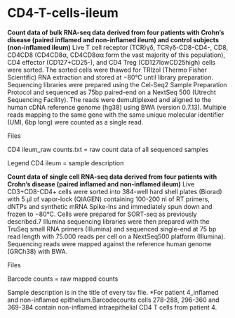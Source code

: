 # CD4-T-cells-ileum

**Count data of bulk RNA-seq data derived from four patients with Crohn’s disease (paired inflamed and non-inflamed ileum) and control subjects (non-inflamed ileum)**
Live T cell receptor (TCR)γδ, TCRγδ-CD8-CD4-, CD8, CD4CD8 (CD4CD8α, CD4CD8αα form the vast majority of this population), CD4 effector (CD127+CD25-), and CD4 Treg 
(CD127lowCD25high) cells were sorted. The sorted cells were thawed for TRIzol (Thermo Fisher Scientific) RNA extraction and stored at −80°C until library preparation.
Sequencing libraries were prepared using the Cel-Seq2 Sample Preparation Protocol and sequenced as 75bp paired-end on a NextSeq 500 (Utrecht Sequencing Facility). 
The reads were demultiplexed and aligned to the human cDNA reference genome (hg38) using BWA (version 0.7.13). Multiple reads mapping to the same gene with the same 
unique molecular identifier (UMI, 6bp long) were counted as a single read.

Files

CD4 ileum_raw counts.txt = raw count data of all sequenced samples

Legend CD4 ileum = sample description




**Count data of single cell RNA-seq data derived from four patients with Crohn’s disease (paired inflamed and non-inflamed ileum)**
Live CD3+CD8-CD4+ cells were sorted into 384-well hard shell plates (Biorad) with 5 μl of vapor-lock (QIAGEN) containing 100-200 nl of RT primers, dNTPs and synthetic 
mRNA Spike-Ins and immediately spun down and frozen to −80°C. Cells were prepared for SORT-seq as previously described.7 Illumina sequencing libraries were then 
prepared with the TruSeq small RNA primers (Illumina) and sequenced single-end at 75 bp read length with 75.000 reads per cell on a NextSeq500 platform (Illumina). 
Sequencing reads were mapped against the reference human genome (GRCh38) with BWA.

Files

Barcode counts = raw mapped counts

Sample description is in the title of every tsv file. 
*For patient 4_inflamed and non-inflamed epithelium.Barcodecounts cells 278-288, 296-360
and 369-384 contain non-inflamed intraepithelial CD4 T cells from patient 4. 
